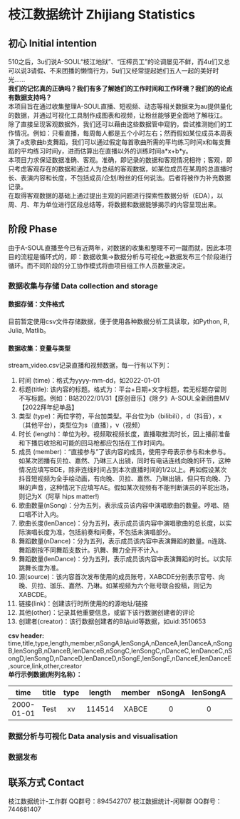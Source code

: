 # 枝江数据统计 Zhijiang Statistics
## 初心 Initial intention
510之后，3u们说A-SOUL“枝江地狱”、“压榨员工”的论调屡见不鲜，而4u们又总可以说3请假、不来团播的懒惰行为，5u们又经常提起她们五人一起的美好时光……  
**我们的记忆真的正确吗？我们有多了解她们的工作时间和工作环境？我们的的论点有数据支持吗？**  
本项目旨在通过收集整理A-SOUL直播、短视频、动态等相关数据来为au提供量化的数据，并通过可视化工具制作成图表和视频，让粉丝能够更全面地了解枝江。  
除了直接呈现客观数据外，我们还可以藉由这些数据管中窥豹，尝试推测她们的工作情况。例如：只看直播，每周每人都是五个小时左右；然而假如某位成员本周表演了a支歌曲b支舞蹈，我们可以通过假定每首歌曲所需的平均练习时间x和每支舞蹈的平均练习时间y，进而估算出在直播以外的训练时间a\*x+b\*y。  
本项目力求保证数据准确、客观。准确，即记录的数据和客观情况相符；客观，即只考虑客观存在的数据和通过人为总结的客观数据，如某位成员在某周的总直播时长、表演内容和长度，不包括成员/企划/粉丝的任何说法。后者将被作为补充数据记录。  
在取得客观数据的基础上通过提出主观的问题进行探索性数据分析（EDA），以周、月、年为单位进行区段总结等，将数据和数据能够揭示的内容呈现出来。
## 阶段 Phase
由于A-SOUL直播至今已有近两年，对数据的收集和整理不可一蹴而就，因此本项目的流程是循环式的，即：数据收集→数据分析与可视化→数据发布三个阶段进行循环。而不同阶段的分工协作模式将由项目组工作人员数量决定。  
### 数据收集与存储 Data collection and storage
#### 数据存储：文件格式
目前暂定使用csv文件存储数据，便于使用各种数据分析工具读取，如Python, R, Julia, Matlib。
#### 数据收集：变量与类型
stream_video.csv记录直播和视频数据，每一行有以下列：  
1. 时间 (time)：格式为yyyy-mm-dd，如2022-01-01
2. 标题(title): 该内容的标题。格式为：平台+日期+文字标题，若无标题存留则不写标题。例如：B站2022/01/31【原创音乐】《除夕》A-SOUL全新团曲MV【2022拜年纪单品】
3. 类型 (type)：两位字符，平台加类型。平台位为b（bilibili），d（抖音），x（其他平台），类型位为s（直播），v（视频）
4. 时长 (length)：单位为秒。视频取视频长度，直播取推流时长，因上播前准备和下播后收拾和可能的回马枪都应包括在工作时间内。  
5. 成员 (member)：“直接参与”了该内容的成员，使用字母表示参与和未参与。如某次团播有贝拉、嘉然、乃琳三人出镜，同时有电话连线向晚的环节，这种情况应填写BDE，除非连线时间占到本次直播时间的1/2以上。再如假设某次抖音短视频为全手绘动画，有向晚、贝拉、嘉然、乃琳出镜，但只有向晚、乃琳的声音，这种情况下应填写AE。假如某次视频有不能判断演员的羊驼出场，则记为X（阿草 hips matter!)
6. 歌曲数量(nSong)：分为五列，表示成员该内容中演唱歌曲的数量。哼唱、随口唱不计入内。
7. 歌曲长度(lenDance)：分为五列，表示成员该内容中演唱歌曲的总长度，以实际演唱长度为准，包括前奏和间奏，不包括未演唱部分。
8. 舞蹈数量(nDance)：分为五列，表示成员该内容中表演舞蹈的数量。n连跳、舞蹈剧按不同舞蹈支数计。扒舞、舞力全开不计入。
9. 舞蹈数量(lenDance)：分为五列，表示成员该内容中表演舞蹈的时长。以实际跳舞长度为准。
10. 源(source)：该内容首次发布使用的成员账号，XABCDE分别表示官号、向晚、贝拉、珈乐、嘉然、乃琳。如某视频为六个账号联合投稿，则记为XABCDE。
11. 链接(link)：创建该行时所使用的的源地址/链接
12. 其他(other)：记录其他重要信息，或留下该行数据创建者的评论 
13. 创建者(creator)：该行数据创建者的B站uid等数据，如uid:3510653  

**csv header:**  
time,title,type,length,member,nSongA,lenSongA,nDanceA,lenDanceA,nSongB,lenSongB,nDanceB,lenDanceB,nSongC,lenSongC,nDanceC,lenDanceC,nSongD,lenSongD,nDanceD,lenDanceD,nSongE,lenSongE,nDanceE,lenDanceE,source,link,other,creator  
**单行示例数据(附列名称）：**  

|time|title|type|length|member|nSongA|lenSongA|nDanceA|lenDanceA|nSongB|lenSongB|nDanceB|lenDanceB|nSongC|lenSongC|nDanceC|lenDanceC|nSongD|lenSongD|nDanceD|lenDanceD|nSongE|lenSongE|nDanceE|lenDanceE|source|link|other|creator|  
|:---:|:---:|:---:|:---:|:---:|:---:|:---:|:---:|:---:|:---:|:---:|:---:|:---:|:---:|:---:|:---:|:---:|:---:|:---:|:---:|:---:|:---:|:---:|:---:|:---:|:---:|:---:|:---:|:---:|  
|2000-01-01|Test|xv|114514|XABCE|0|0|0|0|0|0|0|0|0|0|0|0|0|0|0|0|0|0|0|0|XABCE|www.bilibili.com/||uid:3510653|  
### 数据分析与可视化 Data analysis and visualisation
### 数据发布
## 联系方式 Contact
枝江数据统计-工作群 QQ群号：894542707
枝江数据统计-闲聊群 QQ群号：744681407
